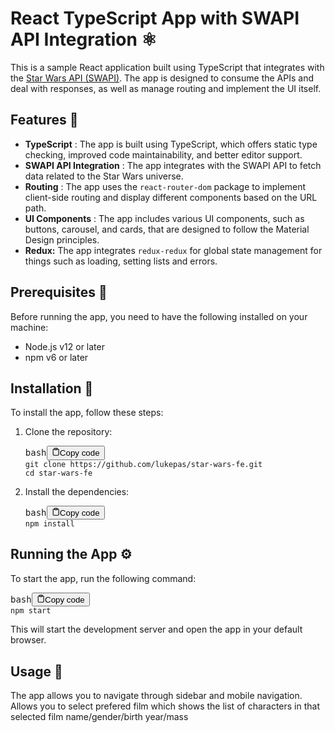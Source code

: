 # React TypeScript App with SWAPI API Integration ⚛

This is a sample React application built using TypeScript that integrates with the [Star Wars API (SWAPI)](https://swapi.dev/). The app is designed to consume the APIs and deal with responses, as well as manage routing and implement the UI itself.

## Features 🔮

* **TypeScript** : The app is built using TypeScript, which offers static type checking, improved code maintainability, and better editor support.
* **SWAPI API Integration** : The app integrates with the SWAPI API to fetch data related to the Star Wars universe.
* **Routing** : The app uses the `react-router-dom` package to implement client-side routing and display different components based on the URL path.
* **UI Components** : The app includes various UI components, such as buttons, carousel, and cards, that are designed to follow the Material Design principles.
* **Redux:**  The app integrates `redux-redux` for global state management for things such as loading, setting lists and errors.

## Prerequisites 🧰

Before running the app, you need to have the following installed on your machine:

* Node.js v12 or later
* npm v6 or later

## Installation 🚀

To install the app, follow these steps:

1. Clone the repository:
   <pre><div class="bg-black rounded-md mb-4"><div class="flex items-center relative text-gray-200 bg-gray-800 px-4 py-2 text-xs font-sans justify-between rounded-t-md"><span>bash</span><button class="flex ml-auto gap-2"><svg stroke="currentColor" fill="none" stroke-width="2" viewBox="0 0 24 24" stroke-linecap="round" stroke-linejoin="round" class="h-4 w-4" height="1em" width="1em" xmlns="http://www.w3.org/2000/svg"><path d="M16 4h2a2 2 0 0 1 2 2v14a2 2 0 0 1-2 2H6a2 2 0 0 1-2-2V6a2 2 0 0 1 2-2h2"></path><rect x="8" y="2" width="8" height="4" rx="1" ry="1"></rect></svg>Copy code</button></div><div class="p-4 overflow-y-auto"><code class="!whitespace-pre hljs language-bash">git clone https://github.com/lukepas/star-wars-fe.git
   cd star-wars-fe
   </code></div></div></pre>
2. Install the dependencies:
   <pre><div class="bg-black rounded-md mb-4"><div class="flex items-center relative text-gray-200 bg-gray-800 px-4 py-2 text-xs font-sans justify-between rounded-t-md"><span>bash</span><button class="flex ml-auto gap-2"><svg stroke="currentColor" fill="none" stroke-width="2" viewBox="0 0 24 24" stroke-linecap="round" stroke-linejoin="round" class="h-4 w-4" height="1em" width="1em" xmlns="http://www.w3.org/2000/svg"><path d="M16 4h2a2 2 0 0 1 2 2v14a2 2 0 0 1-2 2H6a2 2 0 0 1-2-2V6a2 2 0 0 1 2-2h2"></path><rect x="8" y="2" width="8" height="4" rx="1" ry="1"></rect></svg>Copy code</button></div><div class="p-4 overflow-y-auto"><code class="!whitespace-pre hljs language-bash">npm install
   </code></div></div></pre>

## Running the App ⚙

To start the app, run the following command:

<pre><div class="bg-black rounded-md mb-4"><div class="flex items-center relative text-gray-200 bg-gray-800 px-4 py-2 text-xs font-sans justify-between rounded-t-md"><span>bash</span><button class="flex ml-auto gap-2"><svg stroke="currentColor" fill="none" stroke-width="2" viewBox="0 0 24 24" stroke-linecap="round" stroke-linejoin="round" class="h-4 w-4" height="1em" width="1em" xmlns="http://www.w3.org/2000/svg"><path d="M16 4h2a2 2 0 0 1 2 2v14a2 2 0 0 1-2 2H6a2 2 0 0 1-2-2V6a2 2 0 0 1 2-2h2"></path><rect x="8" y="2" width="8" height="4" rx="1" ry="1"></rect></svg>Copy code</button></div><div class="p-4 overflow-y-auto"><code class="!whitespace-pre hljs language-bash">npm start
</code></div></div></pre>

This will start the development server and open the app in your default browser.

## Usage 🔭

The app allows you to navigate through sidebar and mobile navigation. Allows you to select prefered film which shows the list of characters in that selected film name/gender/birth year/mass
